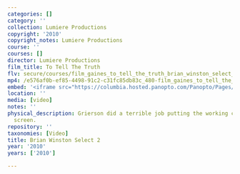 ```yaml
---
categories: []
category: ''
collection: Lumiere Productions
copyright: '2010'
copyright_notes: Lumiere Productions
course: ''
courses: []
director: Lumiere Productions
film_title: To Tell The Truth
flv: secure/courses/film_gaines_to_tell_the_truth_brian_winston_select_2.flv
mp4: /e576af0b-ef85-4498-91c2-c31fc85db83c_480-film_gaines_to_tell_the_truth_brian_winston_select_2.mp4
embed: '<iframe src="https://columbia.hosted.panopto.com/Panopto/Pages/Embed.aspx?id=78e89763-cc43-4384-a57e-a95f01034aa5&v=1" width="720" height="405" style="padding: 0px; border: 1px solid #464646;" frameborder="0" allowfullscreen allow="autoplay"></iframe>'
location: ''
media: [video]
notes: ''
physical_description: Grierson did a terrible job putting the working class on the
  screen.
repository: ''
taxonomies: [Video]
title: Brian Winston Select 2
year: '2010'
years: ['2010']

---
```


